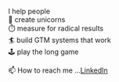 I help people  
🦄 create unicorns  
⏱️ measure for radical results  
🏄 build GTM systems that work  
🕹️ play the long game  
  
📫 How to reach me ...[LinkedIn](https://www.linkedin.com/in/jonhwilliams)  
  
<!---
jonhwilliams/jonhwilliams is a ✨ special ✨ repository because its `README.md` (this file) appears on your GitHub profile.
You can click the Preview link to take a look at your changes.
--->
